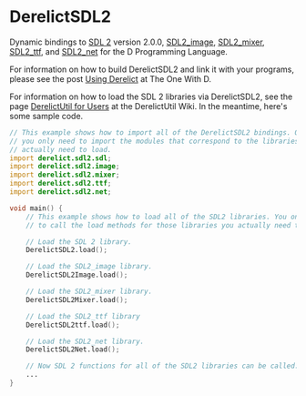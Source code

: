 DerelictSDL2
============

Dynamic bindings to [SDL 2][1] version 2.0.0, [SDL2_image][2], [SDL2_mixer][3], [SDL2_ttf][4], and [SDL2_net][5] for the D Programming Language.

For information on how to build DerelictSDL2 and link it with your programs, please see the post [Using Derelict][6] at The One With D.

For information on how to load the SDL 2 libraries via DerelictSDL2, see the page [DerelictUtil for Users][7] at the DerelictUtil Wiki. In the meantime, here's some sample code.

```D
// This example shows how to import all of the DerelictSDL2 bindings. Of course,
// you only need to import the modules that correspond to the libraries you
// actually need to load.
import derelict.sdl2.sdl;
import derelict.sdl2.image;
import derelict.sdl2.mixer;
import derelict.sdl2.ttf;
import derelict.sdl2.net;

void main() {
    // This example shows how to load all of the SDL2 libraries. You only need
    // to call the load methods for those libraries you actually need to load.

    // Load the SDL 2 library.
    DerelictSDL2.load();

    // Load the SDL2_image library.
    DerelictSDL2Image.load();

    // Load the SDL2_mixer library.
    DerelictSDL2Mixer.load();

    // Load the SDL2_ttf library
    DerelictSDL2ttf.load();

    // Load the SDL2_net library.
    DerelictSDL2Net.load();

    // Now SDL 2 functions for all of the SDL2 libraries can be called.
    ...
}
```

[1]: http://www.libsdl.org/download-2.0.php
[2]: http://www.libsdl.org/projects/SDL_image/
[3]: http://www.libsdl.org/projects/SDL_mixer/
[4]: http://www.libsdl.org/projects/SDL_ttf/
[5]: http://www.libsdl.org/projects/SDL_net/
[6]: http://dblog.aldacron.net/derelict-help/using-derelict/
[7]: https://github.com/DerelictOrg/DerelictUtil/wiki/DerelictUtil-for-Users



